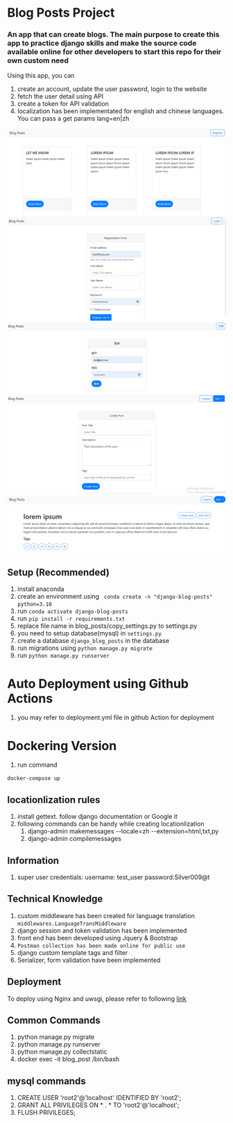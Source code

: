 # Blog Posts Project
### An app that can create blogs. The main purpose to create this app to practice django skills and make the source code available online for other developers to start this repo for their own custom need
Using this app, you can
1. create an account, update the user password, login to the website
2. fetch the user detail using API
3. create a token for API validation
4. localization has been implementated for english and chinese languages. You can pass a get params lang=en|zh

![Alt home page](md_images/01.png "Home Page")
![Alt reg page](md_images/02.png "Registeration Page")
![Alt login page](md_images/03.png "Login Page | in chinese")
![Alt create a post](md_images/04.png "Create a Post")
![Alt list page](md_images/05.png "List the Post")

## Setup (Recommended)
1. install anaconda
2. create an environment using
``` conda create -n "django-blog-posts" python=3.10```
3. run ```conda activate django-blog-posts```
4. run ```pip install -r requirements.txt```
5. replace file name in blog_posts/copy_settings.py to settings.py
5. you need to setup database(mysql) in ```settings.py```
6. create a database ```django_blog_posts``` in the database
7. run migrations using ```python manage.py migrate```
8. run ```python manage.py runserver```

# Auto Deployment using Github Actions
1. you may refer to deployment.yml file in github Action for deployment

# Dockering Version
1. run command
```
docker-compose up
```

## locationlization rules
1. install gettext. follow django documentation or Google it
2. following commands can be handy while creating locationlization
    1. django-admin makemessages --locale=zh --extension=html,txt,py
    2. django-admin compilemessages

## Information
1. super user credentials: username: test_user  password:Silver009@t

## Technical Knowledge
1. custom middleware has been created for language translation ```middlewares.LanguageTransMiddleware```
2. django session and token validation has been implemented
3. front end has been developed using Jquery & Bootstrap
4. ```Postman collection has been made online for public use```
5. django custom template tags and filter
6. Serializer, form validation have been implemented

## Deployment
To deploy using Nginx and uwsgi, please refer to following [link](/deployment.md)

## Common Commands
1. python manage.py migrate
2. python manage.py runserver
3. python manage.py collectstatic
4. docker exec -it blog_post /bin/bash
## mysql commands
1.  CREATE USER 'root2'@'localhost' IDENTIFIED BY 'root2';
2.  GRANT ALL PRIVILEGES ON * . * TO 'root2'@'localhost';
3.  FLUSH PRIVILEGES;

